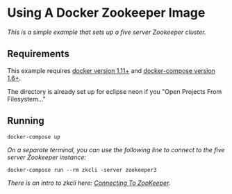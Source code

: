 # Using A Docker Zookeeper Image

_This is a simple example that sets up a five server Zookeeper cluster._

## Requirements

This example requires [docker version 1.11+](https://www.docker.com/) and
[docker-compose version 1.6+](https://docs.docker.com/compose/).

The directory is already set up for eclipse neon if you "Open Projects From
Filesystem..."

## Running

```shell
docker-compose up
```

_On a separate terminal, you can use the following line to connect to the
five server Zookeeper instance:_

```shell
docker-compose run --rm zkcli -server zookeeper3
```

_There is an intro to zkcli here: [Connecting To
ZooKeeper](https://zookeeper.apache.org/doc/r3.4.8/zookeeperStarted.html#sc_ConnectingToZooKeeper)._
